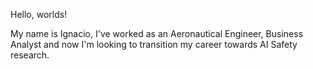 Hello, worlds!

My name is Ignacio, I've worked as an Aeronautical Engineer, Business Analyst and now I'm looking to transition my career towards AI Safety research.
